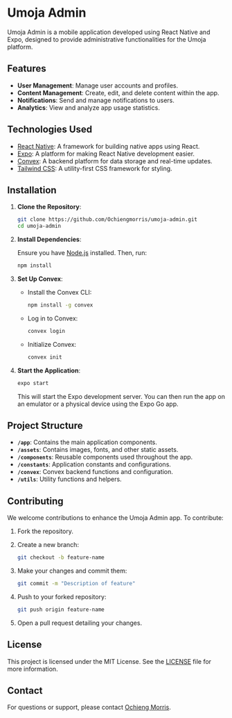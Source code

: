 # Umoja Admin

Umoja Admin is a mobile application developed using React Native and Expo, designed to provide administrative functionalities for the Umoja platform.

## Features

- **User Management**: Manage user accounts and profiles.
- **Content Management**: Create, edit, and delete content within the app.
- **Notifications**: Send and manage notifications to users.
- **Analytics**: View and analyze app usage statistics.

## Technologies Used

- [React Native](https://reactnative.dev/): A framework for building native apps using React.
- [Expo](https://expo.dev/): A platform for making React Native development easier.
- [Convex](https://convex.dev/): A backend platform for data storage and real-time updates.
- [Tailwind CSS](https://tailwindcss.com/): A utility-first CSS framework for styling.

## Installation

1. **Clone the Repository**:

   ```bash
   git clone https://github.com/Ochiengmorris/umoja-admin.git
   cd umoja-admin
   ```

2. **Install Dependencies**:

   Ensure you have [Node.js](https://nodejs.org/) installed. Then, run:

   ```bash
   npm install
   ```

3. **Set Up Convex**:

   - Install the Convex CLI:

     ```bash
     npm install -g convex
     ```

   - Log in to Convex:

     ```bash
     convex login
     ```

   - Initialize Convex:

     ```bash
     convex init
     ```

4. **Start the Application**:

   ```bash
   expo start
   ```

   This will start the Expo development server. You can then run the app on an emulator or a physical device using the Expo Go app.

## Project Structure

- **`/app`**: Contains the main application components.
- **`/assets`**: Contains images, fonts, and other static assets.
- **`/components`**: Reusable components used throughout the app.
- **`/constants`**: Application constants and configurations.
- **`/convex`**: Convex backend functions and configuration.
- **`/utils`**: Utility functions and helpers.

## Contributing

We welcome contributions to enhance the Umoja Admin app. To contribute:

1. Fork the repository.
2. Create a new branch:

   ```bash
   git checkout -b feature-name
   ```

3. Make your changes and commit them:

   ```bash
   git commit -m "Description of feature"
   ```

4. Push to your forked repository:

   ```bash
   git push origin feature-name
   ```

5. Open a pull request detailing your changes.

## License

This project is licensed under the MIT License. See the [LICENSE](LICENSE) file for more information.

## Contact

For questions or support, please contact [Ochieng Morris](mailto:oduyajohn66@gmail.com).
